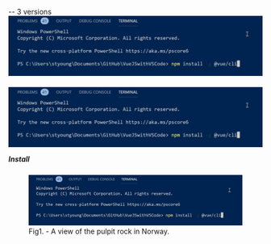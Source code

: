-- 3 versions
![CLI Install Format](https://github.com/steveyoungca/VueJSwithVSCode/blob/master/media/screengrabs/CLIInstall.png?raw=true)

<h5><img style="float: left; margin: 0px 15px 15px 0px;" src="https://github.com/steveyoungca/VueJSwithVSCode/blob/master/media/screengrabs/CLIInstall.png?raw=true"><br> Install </h5> 

<figure>
  <img src="https://github.com/steveyoungca/VueJSwithVSCode/blob/master/media/screengrabs/CLIInstall.png?raw=true" alt="The Pulpit Rock">
  <figcaption>Fig1. - A view of the pulpit rock in Norway.</figcaption>
</figure>